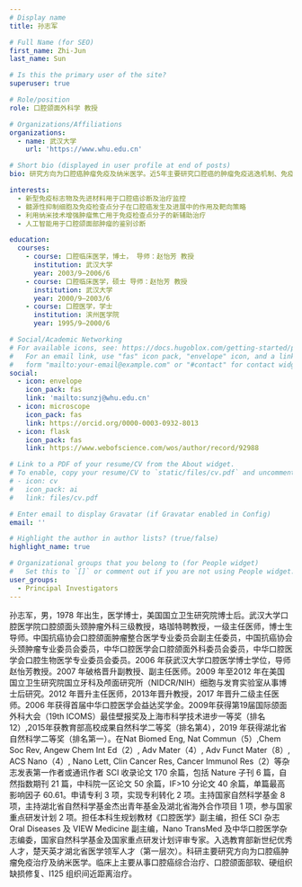 ```yaml
---
# Display name
title: 孙志军

# Full Name (for SEO)
first_name: Zhi-Jun
last_name: Sun

# Is this the primary user of the site?
superuser: true

# Role/position
role: 口腔颌面外科学 教授

# Organizations/Affiliations
organizations:
  - name: 武汉大学
    url: 'https://www.whu.edu.cn'

# Short bio (displayed in user profile at end of posts)
bio: 研究方向为口腔癌肿瘤免疫及纳米医学。近5年主要研究口腔癌的肿瘤免疫逃逸机制、免疫治疗及纳米医学，致力于医工交叉，利用先进纳米技术用于口腔癌的诊断及免疫治疗。

interests:
  - 新型免疫标志物及先进材料用于口腔癌诊断及治疗监控
  - 髓源性抑制细胞及免疫检查点分子在口腔癌发生及进展中的作用及靶向策略
  - 利用纳米技术增强肿瘤焦亡用于免疫检查点分子的新辅助治疗
  - 人工智能用于口腔颌面部肿瘤的鉴别诊断

education:
  courses:
    - course: 口腔临床医学，博士， 导师：赵怡芳 教授
      institution: 武汉大学
      year: 2003/9–2006/6
    - course: 口腔临床医学，硕士 导师：赵怡芳 教授
      institution: 武汉大学
      year: 2000/9–2003/6
    - course: 口腔医学，学士
      institution: 滨州医学院
      year: 1995/9–2000/6

# Social/Academic Networking
# For available icons, see: https://docs.hugoblox.com/getting-started/page-builder/#icons
#   For an email link, use "fas" icon pack, "envelope" icon, and a link in the
#   form "mailto:your-email@example.com" or "#contact" for contact widget.
social:
  - icon: envelope
    icon_pack: fas
    link: 'mailto:sunzj@whu.edu.cn'
  - icon: microscope
    icon_pack: fas
    link: https://orcid.org/0000-0003-0932-8013
  - icon: flask
    icon_pack: fas
    link: https://www.webofscience.com/wos/author/record/92988

# Link to a PDF of your resume/CV from the About widget.
# To enable, copy your resume/CV to `static/files/cv.pdf` and uncomment the lines below.
# - icon: cv
#   icon_pack: ai
#   link: files/cv.pdf

# Enter email to display Gravatar (if Gravatar enabled in Config)
email: ''

# Highlight the author in author lists? (true/false)
highlight_name: true

# Organizational groups that you belong to (for People widget)
#   Set this to `[]` or comment out if you are not using People widget.
user_groups:
  - Principal Investigators
---
```


孙志军，男，1978 年出生，医学博士，美国国立卫生研究院博士后。武汉大学口腔医学院口腔颌面头颈肿瘤外科三级教授，珞珈特聘教授，一级主任医师，博士生导师。中国抗癌协会口腔颌面肿瘤整合医学专业委员会副主任委员，中国抗癌协会头颈肿瘤专业委员会委员，中华口腔医学会口腔颌面外科委员会委员，中华口腔医学会口腔生物医学专业委员会委员。2006 年获武汉大学口腔医学博士学位，导师赵怡芳教授。2007 年破格晋升副教授、副主任医师。2009 年至2012 年在美国国立卫生研究院国立牙科及颅面研究所（NIDCR/NIH）细胞与发育实验室从事博士后研究。2012 年晋升主任医师，2013年晋升教授，2017 年晋升二级主任医师。2006 年获得首届中华口腔医学会益达奖学金。2009年获得第19届国际颌面外科大会（19th ICOMS）最佳壁报奖及上海市科学技术进步一等奖（排名12）,2015年获教育部高校成果自然科学二等奖（排名第4），2019 年获得湖北省自然科学二等奖（排名第一）。在Nat Biomed Eng, Nat Commun（5）,Chem Soc Rev, Angew Chem Int Ed（2）, Adv Mater（4）, Adv Funct Mater（8）, ACS Nano（4）, Nano Lett, Clin Cancer Res, Cancer Immunol Res（2）等杂志发表第一作者或通讯作者 SCI 收录论文 170 余篇，包括 Nature 子刊 6 篇，自然指数期刊 21 篇，中科院一区论文 50 余篇，IF>10 分论文 40 余篇，单篇最高影响因子 60.61。申请专利 3 项，实现专利转化 2 项。主持国家自然科学基金 8 项，主持湖北省自然科学基金杰出青年基金及湖北省海外合作项目 1 项，参与国家重点研发计划 2 项。担任本科生规划教材《口腔医学》副主编，担任 SCI 杂志 Oral Diseases 及 VIEW Medicine 副主编，Nano TransMed 及中华口腔医学杂志编委，国家自然科学基金及国家重点研发计划评审专家。入选教育部新世纪优秀人才，楚天英才湖北省医学领军人才（第一层次）。科研主要研究方向为口腔癌肿瘤免疫治疗及纳米医学。临床上主要从事口腔癌综合治疗、口腔颌面部软、硬组织缺损修复、I125 组织间近距离治疗。
